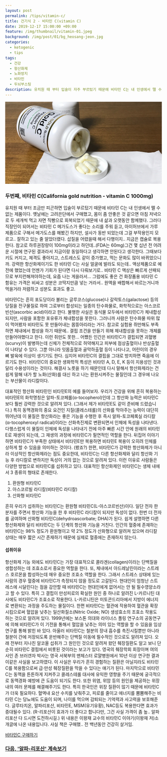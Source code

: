 ```yaml
---
layout: post
permalink: /tips/vitamin-c/
title: 건기식 2 - 비타민 C(vitamin C)
date: 2019-12-17 15:00:00 +09:00
feature: /img/thumbnail/vitamin-01.jpeg
background: /img/post/01/bg_heosang-jeon.jpg
categories:
  - ketogenic
  - tips
tags:
  - 건강
  - 항산화제
  - 노화방지
  - 비타민
  - 두뇌부스팅
description: 유치원 때 부터 입술이 자주 부르텄기 때문에 비타민 C는 내 인생에서 뗄 수 없는 제품이다. 몸이 좀 안좋은 것 같으면 아침 저녁으로 두 세개씩 먹고 자면 회복시켜주는 나의 인생 템이다.
---
```


![비타민C](/img/post/01/vitamin-c.jpg)

### 두번째, 비타민 C(California gold nutrition - vitamin C 1000mg)

유치원 때 부터 조금만 피곤하면 입술이 부르텄기 때문에 비타민 C는 내 인생에서 뗄 수 없는 제품이다. 옛날에는 고려은단에서 구매했고, 몸이 좀 안좋은 것 같으면 아침 저녁으로 두 세개씩 먹고 자면 직빵으로 회복되었기 때문에 내 삶과 오랫동안 함께했다. 그러다 직장인이 되어서는 비타민 C 메가도스가 좋다는 소리를 주워 듣고, 아이허브에서 가루제품으로 구해서 메가도스를 해봤긴 하지만, 설사가 동반 되었는데 그걸 부작용인지 모르고.. 잘하고 있는 줄 알았더랬다. 삽질을 어렸을때 해서 다행이지.. 지금은 캡슐로 복용한다. 참고로 하루권장량이 100mg이라고 하던데..(FDA는 60mg)그건 몇 십년 전 어려운 시절에 연구된 결과라서 지금이랑 동일하다고 생각하면 안된다고 생각한다. 그때보다 키도 커지고, 체격도 좋아지고, 스트레스도 같이 증가했고, 먹는 문화도 많이 바뀌었으니까. 강력한 항산화제이기도 한 비타민 C는 사실 얼굴에 발라도 되는데.. 액상제품으로 예전에 했었는데 언젠가 기회가 된다면 다시 다뤄보기로.. 비타민 C 액상은 빠르게 산패되므로 부지런해져야하는데, 요즘 나는 게을러서… 그럼에도 좋은 건 화장품용 비타민 C 함유는 가격은 비싸고 성분은 코딱지만큼 넣는 거라서.. 원액을 배합해서 바르는거니까 먹을거라 저렴하고 성분도 효과도 좋고.

비타민C는 흔히 포도당이라 불리는 글루코스(glucose)나 갈락토스(galactose) 등의 당질을 전구물질로 하여 그로부터 합성되는 일종의 탄수화물로, 화학적으로는 아스코르빈산(ascorbic acid)이라고 한다. 불행한 사실은 동식물 모두에서 비타민C가 체내합성되지만, 사람을 포함한 포유류가 체내합성을 못한다. 그러니까 사람은 탄수화물 따위 많이 먹어봤자 비타민도 못 만들어내는 몸뚱아리라는 거다. 참고로 실험용 쥐만해도 부족하면 체내에서 합성을 하기 때문에.. 결핍 조건을 만들기 위해 체내합성을 못하는 개체를 만들어야했다고 한다. 이런 쥐만도 못한... 어쨌든 인간은 비타민C가 결핍되면 괴혈병(scurvy)이 발병하는데 신체가 전체적으로 허약해지고 피부에 점상출혈이나 반상출혈이 나타날 수 있다. 그뿐 아니라 잇몸출혈과 골막하출혈 등이 나타나고, 어린이의 경우 뼈 발육에 이상이 생기기도 한다. 심지어 비타민C의 결핍을 그대로 방치하면 죽음에 이르기도 한다. 비타민C의 중요한 생화학적 특성은 비타민 A, D, E, K 등이 지용성인 것과 달리 수용성이라는 것이다. 해결사 노릇을 하기 때문인데 다시 말해서 항산화제라는 건 쉽게 말해 내가 할 노화(산화)를 대신 하고 나는 환원시켜주는 물질인데 그 경우에 나오는 부산물이 라디칼이다.

대표적인 항산화 비타민인 비타민E의 예를 들어보자. 우리가 건강을 위해 흔히 복용하는 비타민E의 화학명칭은 알파-토코페롤(α-tocopherol)인데 그 항산화 능력은 비타민C보다 훨씬 강력한 것으로 알려져 있다. (그래서 제가 비타민E도 같이 준비해 드렸습니다.) 특히 동맥경화의 중요 요건인 지질(콜레스테롤)의 산화를 막아주는 능력이 대단히 뛰어난데 이 물질은 항산화라는 좋은 기능을 수행한 후 즉시 알파-토코페록실 라디칼(α-tocopheroxyl radical)이라는 산화촉진제로 변환되면서 인체에 독성을 나타낸다. 다행스럽게 이 물질이 인체에 독성을 나타내기 전에 아주 빠른 시간 안에 원래의 비타민E로 재생이 되는데, 그 재생의 과정에 비타민C가 필연적인 역할을 한다. 뒤집어 이야기하면 비타민C가 부족한 상태에서 비타민E만 복용하면 비타민E 복용이 오히려 인체를 상하게 할 수 있음을 의미하는 것이다. (봤죠?) 한편, 비타민C가 강력한 항산화제가 아니라 이상적인 항산화제라는 점도 중요한데, 비타민C는 다른 항산화제와 달리 항산화 기능 후 라디칼로 변하지만 독성이 거의 없는 것으로 알려져 있다. 이런 이유로 사람들은 다양한 방법으로 비타민C를 섭취하고 있다. 대표적인 항산화제인 비타민C는 생체 내에서 3 종류의 형태로 존재한다.

1. 환원형 비타민C
2. 아스코르빌 라디칼(비타민C 라디칼)
3. 산화형 비타민C

흔히 우리가 섭취하는 비타민C는 환원형 비타민C(L-아스코르빈산)이다. 일단 전자 한 분자를 주면서 항산화 기능을 한 후 비타민C 라디칼이 되지만 독성이 없다. 한번 더 전자를 공여하며 산화형 비타민C(dehydroascorbate; DHA)가 된다. 쉽게 설명하면 다른 항산화제와 달리 비타민C는 두 단계의 항산화 기능을 거친다. 인간의 혈중에 존재하는 비타민C는 98% 정도가 환원형이고 약 2% 정도가 산화형으로 알려져 있으며 라디칼 상태는 매우 짧은 시간 존재하기 때문에 실제로 혈중에는 존재하지 않는다.

#### 섭취이유

항산화제 기능 외에도 비타민C는 가장 대표적으로 콜라겐(collagen)이라는 단백질을 생합성하는 데 조효소로서 중요한 역할을 한다. 또, 체내에서 아드레날린이라는 스트레스 호르몬을 합성하는데 매우 중요한 조효소 역할을 한다. 그래서 스트레스 상태에 있는 사람의 경우 혈중에 비타민C가 측정되지 않을 정도로 고갈된다. 현대인이 엄청난 스트레스에 시달린다는 점을 감안할 때 비타민C는 현대인에게 없어서는 안 될 필수영양소라고 할 수 있다. 특히 그 결핍이 만성피로의 확실한 원인 중 하나로 알려진 L-카르니틴 대사에도 비타민C가 조효소로 작용한다. L-카르니틴은 미토콘드리아에서 지방이 에너지로 변환되는 과정을 주도하는 물질이다. 한편 비타민C는 혈관에 작용하여 혈관을 확장시킴으로써 혈압을 낮추는 일산화질소(Nitric Oxide; NO) 생성효소의 조효소 작용도 하는 것으로 알려져 있다. 1999년에는 보스톤 의대와 라이너스 폴링 연구소의 공동연구에 의해 비타민C가 이 기전을 통해서 혈압을 낮추는 의미 있는 역할을 할 수 있음을 임상연구를 통해 밝힌 바 있다. 아울러 비타민C는 철분의 장내 흡수를 촉진시킬뿐만 아니라 철분이 간에 저장되도록 운반해주는 단백질 이동에 필수적인 것으로도 알려져 있다. 오래 전부터 지나친 알코올 섭취가 그 원인인 것으로 알려져 왔던 췌장질환도 알고 보니 단순히 비타민C 결핍에서 비롯된 것이라는 보고가 있다. 영국의 췌장학회 회장이며 여의사인 존 브러갠자 박사는 영국 서북부의 맨체스터 로얄병원에서 10년 이상 연구한 결과 이같은 사실을 보고하였다. 이 사실은 우리가 흔히 경험하는 질환은 아닐지라도 비타민C를 복용함으로써 급·만성 췌장질환을 막을 수 있다는 얘기가 된다. 마지막으로 비타민 C는 동맥을 튼튼하게 지켜주고 콜레스테롤 대사에 유익한 영향을 주기 때문에 궁극적으로 동맥경화 예방에 큰 도움이 되기도 한다. 또한 위염, 위암 등의 원인을 제공하는 위장 내의 여러 문제를 해결해주기도 한다. 특히 한국인은 위장 질환이 많기 때문에 비타민C가 더욱 필요하다. 혈액내 요산 수치를 낮춰주고, 피로를 줄이고 에너지를 뿜뿜해주는 비타민 C는 당뇨에도 도움이 되며, 나이를 먹으며 감퇴되는 기억력과 사고력을 보호해준다. 글루타치온, 알파리포산, 비타민E, MSM(유기유황), NAC등도 복용한다면 효과가 증대될수 있다. (R-리포산이 효과가 더 좋다고 합니다만, 그건 사실 가격이 좀 높.. 알파리포산 다 드시면 도전하시길.) 위 내용은 이왕재 교수의 비타민C 이야기(이왕재 저)소개글에 나온 내용입니다. 사실 책은 구매했.. 전 백년동안 건강히 살거임.

[비타민C 구매하기](https://kr.iherb.com/pr/California-Gold-Nutrition-Gold-C-Vitamin-C-1-000-mg-240-Veggie-Capsules/61865?rcode=TJR663)





### [다음, '알파-리포산' 계속보기](https://lucyketogenic.com/alphalipoicacid/)
